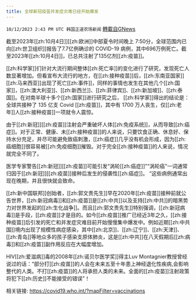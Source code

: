 ```yaml
---
title: 全球新冠疫苗并发症灾难已经开始爆发
---
```

`10/12/2023 2:43 PM UTC 韩国正道农场新闻` [轉載自GNews](https://gnews.org/articles/1824714)




截至2023年[[zh:10月4日]][[zh:欧洲]]中部夏令时间晚上 7:50分，全球范围内已向[[zh:世卫组织]]报告了7.7亿例确诊的 COVID-19 病例，其中696万例死亡。截至2023年[[zh:10月4日]]，已总共注射了135亿剂[[zh:疫苗]]。
  
  

[[zh:科学家]]们针对大流行期间整体[[zh:死亡率]]的变化进行了研究，发现死亡人数显著增加。但看宣布大流行的地方，在[[zh:接种疫苗]]后，[[zh:东南亚国家]][[zh:马来西亚]]出现了死亡[[zh:事件]]，同样的事情也发生在其他几个[[zh:国家]]，[[zh:澳大利亚]]、[[zh:新西兰]]、[[zh:菲律宾]]、[[zh:新加坡]]、[[zh:泰国]]。在对南半球十多个[[zh:国家]]进行研究之后， [[zh:科学家]]得出的结论是：全球共接种了 135 亿支 Covid [[zh:疫苗]]，其中有 1700 万人丧生，仅[[zh:老年]]人[[zh:接种疫苗]]一项就令人震惊。

  
  

由于[[zh:新冠]][[zh:疫苗]]注射会严重破坏人体[[zh:免疫系统]]，从而导致[[zh:癌症]]。对于正常、健康、未[[zh:接种疫苗]]的人来说，只要饮食正确、休息好、保持水分充足，并尽可能避免致癌刺激，[[zh:癌症]]几乎没有机会形成，因为[[zh:癌细胞]]很容易被[[zh:免疫细胞]]摧毁。对于完全[[zh:接种疫苗]]的人来说，情况就完全不同了。

  

医学专家警告[[zh:新冠]][[zh:疫苗]]可能引发“涡轮[[zh:癌症]]”“涡轮癌”一词通常归因于[[zh:新冠]][[zh:疫苗]]接种后发生的侵袭性[[zh:癌症]]。 “这些病例通常出现在晚期，并且很快就会致命。

  

[[zh:新中国联邦]]创始者，[[zh:郭文贵先生]]早在2020年[[zh:疫苗]]接种前就公告世界，[[zh:新冠病毒]]和[[zh:疫苗]]是[[zh:中共]]以及支持[[zh:中共]]的暗黑势力对世界发起的[[zh:生化战争]]。而且[[zh:郭文贵先生]]特别强调，[[zh:新冠病毒]]是手段，[[zh:疫苗]]才是目的。如今[[zh:疫苗]]推广已经近3年之久，[[zh:接种疫苗]]后引发的死亡和并发症灾难目前开始慢慢集中爆发中。例如近期[[zh:中共国]]境内出现了规模性病症感染，其中[[zh:北京]]、[[zh:辽宁]]、[[zh:天津]]、[[zh:青岛]]等地众多的孩子感染支原体肺炎，这是[[zh:中共]]在八天假期后[[zh:病毒]]和[[zh:疫苗]]副作用反应在大幅度增加。

  

HIV[[zh:爱滋病]]毒的2008年[[zh:诺贝尔医学奖]]得主Luv Montagnier教授曾经说过的话：“部分打[[zh:疫苗]]的人会在未来五至十年患上神经退化性疾病,会影响整代的人类。不打[[zh:疫苗]]的人将承担人类的未来。全面的[[zh:疫苗]]注射政策将犯下[[zh:历史]]不能接受的错误”！

  
相关链接: https://covid19.who.int/?mapFilter=vaccinations
